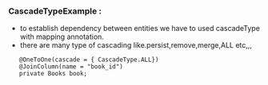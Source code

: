 ###  CascadeTypeExample :  
- to establish dependency between entities we have to used cascadeType with mapping annotation.
- there are many type of cascading like.persist,remove,merge,ALL etc,,,
     
 ```
    @OneToOne(cascade = { CascadeType.ALL})
    @JoinColumn(name = "book_id")
	private Books book;
```
 
